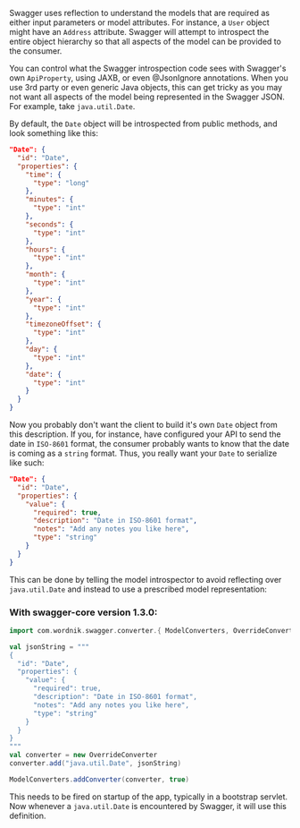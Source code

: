 Swagger uses reflection to understand the models that are required as either input parameters or model attributes.  For instance, a `User` object might have an `Address` attribute.  Swagger will attempt to introspect the entire object hierarchy so that all aspects of the model can be provided to the consumer.

You can control what the Swagger introspection code sees with Swagger's own `ApiProperty`, using JAXB, or even @JsonIgnore annotations.  When you use 3rd party or even generic Java objects, this can get tricky as you may not want all aspects of the model being represented in the Swagger JSON.  For example, take `java.util.Date`.

By default, the `Date` object will be introspected from public methods, and look something like this:

```json
"Date": {
  "id": "Date",
  "properties": {
    "time": {
      "type": "long"
    },
    "minutes": {
      "type": "int"
    },
    "seconds": {
      "type": "int"
    },
    "hours": {
      "type": "int"
    },
    "month": {
      "type": "int"
    },
    "year": {
      "type": "int"
    },
    "timezoneOffset": {
      "type": "int"
    },
    "day": {
      "type": "int"
    },
    "date": {
      "type": "int"
    }
  }
}
```

Now you probably don't want the client to build it's own `Date` object from this description.  If you, for instance, have configured your API to send the date in `ISO-8601` format, the consumer probably wants to know that the date is coming as a `string` format.  Thus, you really want your `Date` to serialize like such:

```json
"Date": {
  "id": "Date",
  "properties": {
    "value": {
      "required": true,
      "description": "Date in ISO-8601 format",
      "notes": "Add any notes you like here",
      "type": "string"
    }
  }
}
```

This can be done by telling the model introspector to avoid reflecting over `java.util.Date` and instead to use a prescribed model representation:

### With swagger-core version 1.3.0:

```scala
import com.wordnik.swagger.converter.{ ModelConverters, OverrideConverter }

val jsonString = """
{
  "id": "Date",
  "properties": {
    "value": {
      "required": true,
      "description": "Date in ISO-8601 format",
      "notes": "Add any notes you like here",
      "type": "string"
    }
  }
}
"""
val converter = new OverrideConverter
converter.add("java.util.Date", jsonString)

ModelConverters.addConverter(converter, true)

```

This needs to be fired on startup of the app, typically in a bootstrap servlet.  Now whenever a `java.util.Date` is encountered by Swagger, it will use this definition.